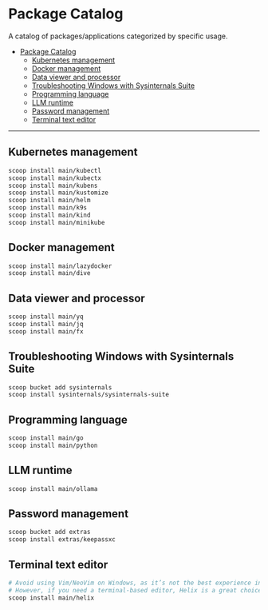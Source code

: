 # Package Catalog

A catalog of packages/applications categorized by specific usage.

- [Package Catalog](#package-catalog)
  - [Kubernetes management](#kubernetes-management)
  - [Docker management](#docker-management)
  - [Data viewer and processor](#data-viewer-and-processor)
  - [Troubleshooting Windows with Sysinternals Suite](#troubleshooting-windows-with-sysinternals-suite)
  - [Programming language](#programming-language)
  - [LLM runtime](#llm-runtime)
  - [Password management](#password-management)
  - [Terminal text editor](#terminal-text-editor)

---

## Kubernetes management

```sh
scoop install main/kubectl
scoop install main/kubectx
scoop install main/kubens
scoop install main/kustomize
scoop install main/helm
scoop install main/k9s
scoop install main/kind
scoop install main/minikube
```

## Docker management

```sh
scoop install main/lazydocker
scoop install main/dive
```

## Data viewer and processor

```sh
scoop install main/yq
scoop install main/jq
scoop install main/fx
```

## Troubleshooting Windows with Sysinternals Suite

```sh
scoop bucket add sysinternals
scoop install sysinternals/sysinternals-suite
```

## Programming language

```sh
scoop install main/go
scoop install main/python
```

## LLM runtime

```sh
scoop install main/ollama
```

## Password management

```sh
scoop bucket add extras
scoop install extras/keepassxc
```

## Terminal text editor

```sh
# Avoid using Vim/NeoVim on Windows, as it’s not the best experience in my opinion.
# However, if you need a terminal-based editor, Helix is a great choice! :)
scoop install main/helix
```
